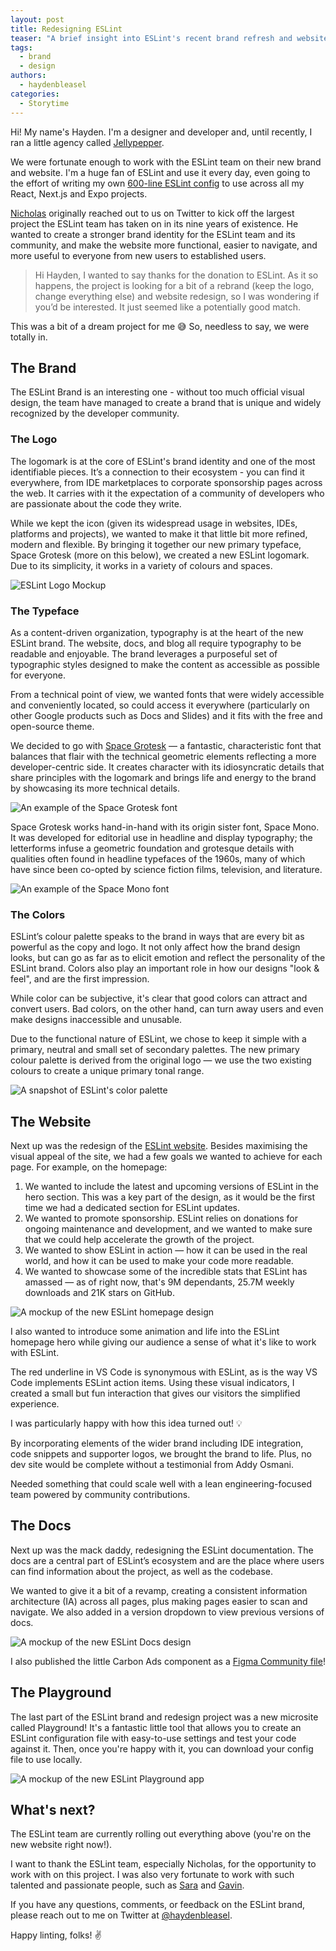 ```yaml
---
layout: post
title: Redesigning ESLint
teaser: "A brief insight into ESLint's recent brand refresh and website redesign."
tags:
  - brand
  - design
authors:
  - haydenbleasel
categories:
  - Storytime
---
```


Hi! My name's Hayden. I'm a designer and developer and, until recently, I ran a little agency called [Jellypepper](https://jellypepper.com).

We were fortunate enough to work with the ESLint team on their new brand and website. I'm a huge fan of ESLint and use it every day, even going to the effort of writing my own [600-line ESLint config](https://github.com/haydenbleasel/harmony) to use across all my React, Next.js and Expo projects.

[Nicholas](https://github.com/nzakas) originally reached out to us on Twitter to kick off the largest project the ESLint team has taken on in its nine years of existence. He wanted to create a stronger brand identity for the ESLint team and its community, and make the website more functional, easier to navigate, and more useful to everyone from new users to established users. 

> Hi Hayden, I wanted to say thanks for the donation to ESLint. As it so happens, the project is looking for a bit of a rebrand (keep the logo, change everything else) and website redesign, so I was wondering if you’d be interested. It just seemed like a potentially good match.

This was a bit of a dream project for me 😅 So, needless to say, we were totally in.

## The Brand

The ESLint Brand is an interesting one - without too much official visual design, the team have managed to create a brand that is unique and widely recognized by the developer community.

### The Logo

The logomark is at the core of ESLint's brand identity and one of the most identifiable pieces. It’s a connection to their ecosystem - you can find it everywhere, from IDE marketplaces to corporate sponsorship pages across the web. It carries with it the expectation of a community of developers who are passionate about the code they write.

While we kept the icon (given its widespread usage in websites, IDEs, platforms and projects), we wanted to make it that little bit more refined, modern and flexible. By bringing it together our new primary typeface, Space Grotesk (more on this below), we created a new ESLint logomark. Due to its simplicity, it works in a variety of colours and spaces.

![ESLint Logo Mockup](/assets/images/blog/2022/logo-mockup.png)

### The Typeface

As a content-driven organization, typography is at the heart of the new ESLint brand. The website, docs, and blog all require typography to be readable and enjoyable. The brand leverages a purposeful set of typographic styles designed to make the content as accessible as possible for everyone.

From a technical point of view, we wanted fonts that were widely accessible and conveniently located, so could access it everywhere (particularly on other Google products such as Docs and Slides) and it fits with the free and open-source theme.

We decided to go with [Space Grotesk](https://fonts.floriankarsten.com/space-grotesk) — a fantastic, characteristic font that balances that flair with the technical geometric elements reflecting a more developer-centric side. It creates character with its idiosyncratic details that share principles with the logomark and brings life and energy to the brand by showcasing its more technical details.

![An example of the Space Grotesk font](/assets/images/blog/2022/space-grotesk.png)

Space Grotesk works hand-in-hand with its origin sister font, Space Mono. It was developed for editorial use in headline and display typography; the letterforms infuse a geometric foundation and grotesque details with qualities often found in headline typefaces of the 1960s, many of which have since been co-opted by science fiction films, television, and literature.

![An example of the Space Mono font](/assets/images/blog/2022/spacemono-satellites.gif)

### The Colors

ESLint’s colour palette speaks to the brand in ways that are every bit as powerful as the copy and logo. It not only affect how the brand design looks, but can go as far as to elicit emotion and reflect the personality of the ESLint brand. Colors also play an important role in how our designs "look & feel", and are the first impression.

While color can be subjective, it's clear that good colors can attract and convert users. Bad colors, on the other hand, can turn away users and even make designs inaccessible and unusable.

Due to the functional nature of ESLint, we chose to keep it simple with a primary, neutral and small set of secondary palettes. The new primary colour palette is derived from the original logo — we use the two existing colours to create a unique primary tonal range.

![A snapshot of ESLint's color palette](/assets/images/blog/2022/eslint-colors.png)

## The Website

Next up was the redesign of the [ESLint website](https://eslint.org/). Besides maximising the visual appeal of the site, we had a few goals we wanted to achieve for each page. For example, on the homepage:

1. We wanted to include the latest and upcoming versions of ESLint in the hero section. This was a key part of the design, as it would be the first time we had a dedicated section for ESLint updates.
2. We wanted to promote sponsorship. ESLint relies on donations for ongoing maintenance and development, and we wanted to make sure that we could help accelerate the growth of the project.
3. We wanted to show ESLint in action — how it can be used in the real world, and how it can be used to make your code more readable.
4. We wanted to showcase some of the incredible stats that ESLint has amassed — as of right now, that's 9M dependants, 25.7M weekly downloads and 21K stars on GitHub.

![A mockup of the new ESLint homepage design](/assets/images/blog/2022/eslint-website-home.png)

I also wanted to introduce some animation and life into the ESLint homepage hero while giving our audience a sense of what it's like to work with ESLint.

The red underline in VS Code is synonymous with ESLint, as is the way VS Code implements ESLint action items. Using these visual indicators, I created a small but fun interaction that gives our visitors the simplified experience.

I was particularly happy with how this idea turned out! 💡

By incorporating elements of the wider brand including IDE integration, code snippets and supporter logos, we brought the brand to life. Plus, no dev site would be complete without a testimonial from Addy Osmani.

Needed something that could scale well with a lean engineering-focused team powered by community contributions.

## The Docs

Next up was the mack daddy, redesigning the ESLint documentation. The docs are a central part of ESLint’s ecosystem and are the place where users can find information about the project, as well as the codebase.

We wanted to give it a bit of a revamp, creating a consistent information architecture (IA) across all pages, plus making pages easier to scan and navigate. We also added in a version dropdown to view previous versions of docs.

![A mockup of the new ESLint Docs design](/assets/images/blog/2022/eslint-docs.png)

I also published the little Carbon Ads component as a [Figma Community file](https://www.figma.com/community/file/1019502569915291740)!


## The Playground

The last part of the ESLint brand and redesign project was a new microsite called Playground! It's a fantastic little tool that allows you to create an ESLint configuration file with easy-to-use settings and test your code against it. Then, once you're happy with it, you can download your config file to use locally. 

![A mockup of the new ESLint Playground app](/assets/images/blog/2022/eslint-playground.png)

## What's next?

The ESLint team are currently rolling out everything above (you're on the new website right now!).

I want to thank the ESLint team, especially Nicholas, for the opportunity to work with on this project. I was also very fortunate to work with such talented and passionate people, such as [Sara](https://www.sarasoueidan.com/) and [Gavin](https://gavinbarnett.com/).

If you have any questions, comments, or feedback on the ESLint brand, please reach out to me on Twitter at [@haydenbleasel](https://twitter.com/haydenbleasel).

Happy linting, folks! ✌️
